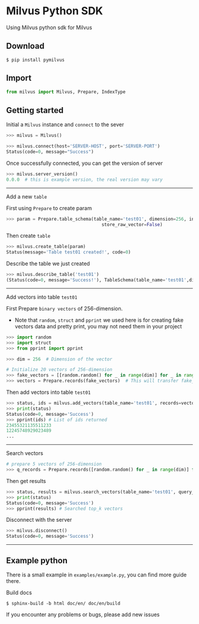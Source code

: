 # Milvus Python SDK

Using Milvus python sdk for Milvus

Download
---
```$
$ pip install pymilvus
```

## Import

```python
from milvus import Milvus, Prepare, IndexType
```

## Getting started

Initial a `Milvus` instance and  `connect` to the sever

```python
>>> milvus = Milvus()

>>> milvus.connect(host='SERVER-HOST', port='SERVER-PORT')
Status(code=0, message="Success")
```
Once successfully connected, you can get the version of server

```python
>>> milvus.server_version()
0.0.0  # this is example version, the real version may vary
```
---

Add a new `table`


First using `Prepare` to create param
```python
>>> param = Prepare.table_schema(table_name='test01', dimension=256, index_type=IndexType.IDMAP,
                                    store_raw_vector=False)
```
Then create `table`
```python
>>> milvus.create_table(param)
Status(message='Table test01 created!', code=0)
```

Describe the table we just created
```python
>>> milvus.describe_table('test01')
(Status(code=0, message='Success!'), TableSchema(table_name='test01',dimension=256, index_type=1, store_raw_vector=False))
```

---

Add vectors into table `test01`

First Prepare `binary vectors` of 256-dimension.

- Note that `random`, `struct` and `pprint` we used here is for creating fake vectors data and pretty print, you may not need them in your project

```python
>>> import random
>>> import struct
>>> from pprint import pprint

>>> dim = 256  # Dimension of the vector

# Initialize 20 vectors of 256-dimension
>>> fake_vectors = [[random.random() for _ in range(dim)] for _ in range(20)]
>>> vectors = Prepare.records(fake_vectors)  # This will transfer fake_vector to binary data
```

Then add vectors into table `test01`
```python
>>> status, ids = milvus.add_vectors(table_name='test01', records=vectors)
>>> print(status)
Status(code=0, message='Success')
>>> pprint(ids) # List of ids returned
23455321135511233
12245748929023489
...
```
---
Search vectors

```python
# prepare 5 vectors of 256-dimension
>>> q_records = Prepare.records([random.random() for _ in range(dim)] for _ in range(5)]
```

Then get results
```python
>>> status, results = milvus.search_vectors(table_name='test01', query_records=q_records, top_k=10)
>>> print(status)
Status(code=0, message='Success')
>>> pprint(results) # Searched top_k vectors
```


Disconnect with the server
```python
>>> milvus.disconnect()
Status(code=0, message='Success')
```

---

## Example python
There is a small example in `examples/example.py`, you can find more guide there.

Build docs
```$
$ sphinx-build -b html doc/en/ doc/en/build
```


If you encounter any problems or bugs, please add new issues
